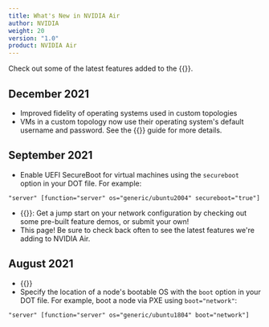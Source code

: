 ```yaml
---
title: What's New in NVIDIA Air
author: NVIDIA
weight: 20
version: "1.0"
product: NVIDIA Air
---
```


Check out some of the latest features added to the {{<exlink url="https://air.nvidia.com" text="NVIDIA Air Infrastructure Simulation Platform">}}.

## December 2021
<!-- Air:WhatsNew -->
- Improved fidelity of operating systems used in custom topologies
- VMs in a custom topology now use their operating system's default username and password. See the {{<link title="Quick Start#logging-into-virtual-machines" text="Quick Start">}} guide for more details.
<!-- Air:WhatsNew -->

## September 2021
<!-- vale off -->
- Enable UEFI SecureBoot for virtual machines using the `secureboot` option in your DOT file. For example:

```
"server" [function="server" os="generic/ubuntu2004" secureboot="true"]
```

- {{<exlink url="https://air.nvidia.com/marketplace" text="Demo Marketplace">}}: Get a jump start on your network configuration by checking out some pre-built feature demos, or submit your own!
- This page! Be sure to check back often to see the latest features we're adding to NVIDIA Air.
<!-- vale on -->
## August 2021
- {{<exlink url="https://air.nvidia.com/migrate" text="NVUE migration tool">}}
- Specify the location of a node's bootable OS with the `boot` option in your DOT file. For example, boot a node via PXE using `boot="network"`:

```
"server" [function="server" os="generic/ubuntu1804" boot="network"]
```
